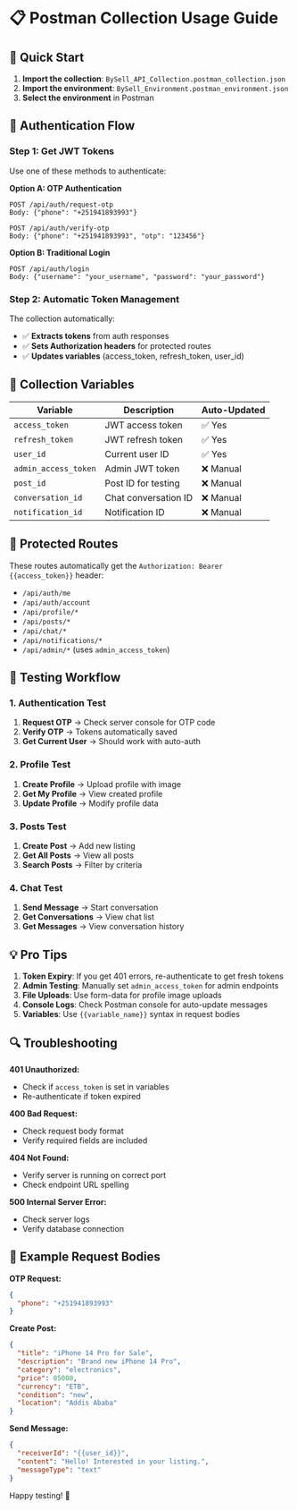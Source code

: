 # 📋 Postman Collection Usage Guide

## 🚀 Quick Start

1. **Import the collection**: `BySell_API_Collection.postman_collection.json`
2. **Import the environment**: `BySell_Environment.postman_environment.json`
3. **Select the environment** in Postman

## 🔐 Authentication Flow

### Step 1: Get JWT Tokens
Use one of these methods to authenticate:

**Option A: OTP Authentication**
```
POST /api/auth/request-otp
Body: {"phone": "+251941893993"}

POST /api/auth/verify-otp  
Body: {"phone": "+251941893993", "otp": "123456"}
```

**Option B: Traditional Login**
```
POST /api/auth/login
Body: {"username": "your_username", "password": "your_password"}
```

### Step 2: Automatic Token Management
The collection automatically:
- ✅ **Extracts tokens** from auth responses
- ✅ **Sets Authorization headers** for protected routes
- ✅ **Updates variables** (access_token, refresh_token, user_id)

## 📝 Collection Variables

| Variable | Description | Auto-Updated |
|----------|-------------|--------------|
| `access_token` | JWT access token | ✅ Yes |
| `refresh_token` | JWT refresh token | ✅ Yes |
| `user_id` | Current user ID | ✅ Yes |
| `admin_access_token` | Admin JWT token | ❌ Manual |
| `post_id` | Post ID for testing | ❌ Manual |
| `conversation_id` | Chat conversation ID | ❌ Manual |
| `notification_id` | Notification ID | ❌ Manual |

## 🔧 Protected Routes

These routes automatically get the `Authorization: Bearer {{access_token}}` header:
- `/api/auth/me`
- `/api/auth/account`
- `/api/profile/*`
- `/api/posts/*`
- `/api/chat/*`
- `/api/notifications/*`
- `/api/admin/*` (uses `admin_access_token`)

## 🎯 Testing Workflow

### 1. Authentication Test
1. **Request OTP** → Check server console for OTP code
2. **Verify OTP** → Tokens automatically saved
3. **Get Current User** → Should work with auto-auth

### 2. Profile Test
1. **Create Profile** → Upload profile with image
2. **Get My Profile** → View created profile
3. **Update Profile** → Modify profile data

### 3. Posts Test
1. **Create Post** → Add new listing
2. **Get All Posts** → View all posts
3. **Search Posts** → Filter by criteria

### 4. Chat Test
1. **Send Message** → Start conversation
2. **Get Conversations** → View chat list
3. **Get Messages** → View conversation history

## 💡 Pro Tips

1. **Token Expiry**: If you get 401 errors, re-authenticate to get fresh tokens
2. **Admin Testing**: Manually set `admin_access_token` for admin endpoints
3. **File Uploads**: Use form-data for profile image uploads
4. **Console Logs**: Check Postman console for auto-update messages
5. **Variables**: Use `{{variable_name}}` syntax in request bodies

## 🔍 Troubleshooting

**401 Unauthorized:**
- Check if `access_token` is set in variables
- Re-authenticate if token expired

**400 Bad Request:**
- Check request body format
- Verify required fields are included

**404 Not Found:**
- Verify server is running on correct port
- Check endpoint URL spelling

**500 Internal Server Error:**
- Check server logs
- Verify database connection

## 📱 Example Request Bodies

**OTP Request:**
```json
{
  "phone": "+251941893993"
}
```

**Create Post:**
```json
{
  "title": "iPhone 14 Pro for Sale",
  "description": "Brand new iPhone 14 Pro",
  "category": "electronics",
  "price": 85000,
  "currency": "ETB",
  "condition": "new",
  "location": "Addis Ababa"
}
```

**Send Message:**
```json
{
  "receiverId": "{{user_id}}",
  "content": "Hello! Interested in your listing.",
  "messageType": "text"
}
```

Happy testing! 🎉
